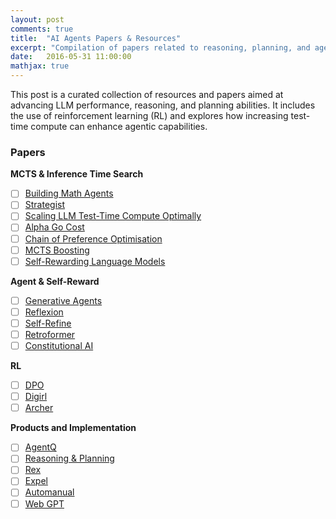 ```yaml
---
layout: post
comments: true
title:  "AI Agents Papers & Resources"
excerpt: "Compilation of papers related to reasoning, planning, and agentic abilities of LLMs"
date:   2016-05-31 11:00:00
mathjax: true
---
```


<!-- 
<svg width="800" height="200">
	<rect width="800" height="200" style="fill:rgb(98,51,20)" />
	<rect width="20" height="50" x="20" y="100" style="fill:rgb(189,106,53)" />
	<rect width="20" height="50" x="760" y="30" style="fill:rgb(77,175,75)" />
	<rect width="10" height="10" x="400" y="60" style="fill:rgb(225,229,224)" />
</svg>
 -->

This post is a curated collection of resources and papers aimed at advancing LLM performance, reasoning, and planning abilities. It includes the use of reinforcement learning (RL) and explores how increasing test-time compute can enhance agentic capabilities.

### Papers

**MCTS & Inference Time Search**

- [ ] [Building Math Agents](https://www.arxiv.org/pdf/2409.02392)
- [ ] [Strategist](https://arxiv.org/pdf/2408.10635)
- [ ] [Scaling LLM Test-Time Compute Optimally](https://arxiv.org/pdf/2408.03314)
- [ ] [Alpha Go Cost](https://www.yuzeh.com/data/agz-cost.html)
- [ ] [Chain of Preference Optimisation](https://arxiv.org/pdf/2406.09136)
- [ ] [MCTS Boosting](https://arxiv.org/pdf/2405.00451)
- [ ] [Self-Rewarding Language Models](https://arxiv.org/pdf/2401.10020)

**Agent & Self-Reward**

- [ ] [Generative Agents](https://arxiv.org/abs/2304.03442)
- [ ] [Reflexion](https://arxiv.org/abs/2303.1136)
- [ ] [Self-Refine](https://arxiv.org/abs/2303.17651)
- [ ] [Retroformer](https://arxiv.org/pdf/2308.02151)
- [ ] [Constitutional AI](https://arxiv.org/pdf/2212.08073)

**RL**

- [ ] [DPO](https://arxiv.org/pdf/2305.18290)
- [ ] [Digirl](https://arxiv.org/abs/2406.11896)
- [ ] [Archer](https://arxiv.org/abs/2402.19446)

**Products and Implementation**

- [ ] [AgentQ](https://arxiv.org/pdf/2408.07199)
- [ ] [Reasoning & Planning](https://arxiv.org/pdf/2305.14992)
- [ ] [Rex](https://arxiv.org/pdf/2307.08962)
- [ ] [Expel](https://arxiv.org/pdf/2308.10144)
- [ ] [Automanual](https://arxiv.org/pdf/2405.16247)
- [ ] [Web GPT](https://arxiv.org/abs/2112.09332)
